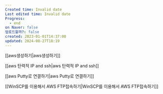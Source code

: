 ```yaml
---
Created time: Invalid date
Last edited time: Invalid date
Progress:
  - end
on Naver: false
업로드할까?: false
created: 2023-01-01T14:37:00
updated: 2024-08-27T18:19
---
```

[[aws생성하기|aws생성하기]]

[[aws 탄력적 IP and ssh|aws 탄력적 IP and ssh]]

[[aws Putty로 연결하기|aws Putty로 연결하기]]

[[WinSCP를 이용해서 AWS FTP접속하기|WinSCP를 이용해서 AWS FTP접속하기]]
